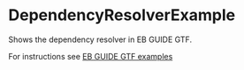 ﻿# DependencyResolverExample

Shows the dependency resolver in EB GUIDE GTF.

For instructions see [EB GUIDE GTF examples](../../Readme.md)
